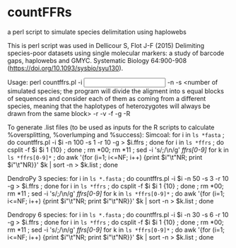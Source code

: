 # countFFRs
a perl script to simulate species delimitation using haplowebs

This is perl script was used in Dellicour S, Flot J-F (2015) Delimiting species-poor datasets using single molecular markers: a study of barcode gaps, haplowebs and GMYC. Systematic Biology 64:900-908 (https://doi.org/10.1093/sysbio/syu130).

Usage: perl countffrs.pl -i <input file in sequential FASTA format> -n <number of individuals to be sampled randomly from each simulated species> -s <number of simulated species; the program will divide the aligment into s equal blocks of sequences and consider each of them as coming from a different species, meaning that the haplotypes of heterozygotes will always be drawn from the same block> -r <number of replicate samplings> -v <verbiose> -f <save test dataset as FASTA> -g <save test dataset as gzipped FASTA> -R <generate Roehl output file for Network>

To generate .list files (to be used as inputs for the R scripts to calculate %oversplitting, %overlumping and %success):
Simcoal:
for i in `ls *fasta` ; do countffrs.pl -i $i -n 100 -s 1 -r 10 -g > $i.ffrs ; done
for i in `ls *ffrs` ; do csplit -f $i $i 1 {10} ; done ; rm *00; rm *11 ; sed -i 's/;/\n/g' *ffrs[0-9]*
for k in `ls *ffrs[0-9]*` ; do awk '{for (i=1; i<=NF; i++) {print $i"\t"NR; print $i"\t"NR}}' $k | sort -n > $k.list ; done

DendroPy 3 species:
for i in `ls *.fasta` ; do countffrs.pl -i $i -n 50 -s 3 -r 10 -g > $i.ffrs ; done
for i in `ls *ffrs` ; do csplit -f $i $i 1 {10} ; done ; rm *00; rm *11 ; sed -i 's/;/\n/g' *ffrs[0-9]*
for k in `ls *ffrs[0-9]*` ; do awk '{for (i=1; i<=NF; i++) {print $i"\t"NR; print $i"\t"NR}}' $k | sort -n > $k.list ; done

Dendropy 6 species:
for i in `ls *.fasta` ; do countffrs.pl -i $i -n 30 -s 6 -r 10 -g > $i.ffrs ; done
for i in `ls *ffrs` ; do csplit -f $i $i 1 {10} ; done ; rm *00; rm *11 ; sed -i 's/;/\n/g' *ffrs[0-9]*
for k in `ls *ffrs[0-9]*` ; do awk '{for (i=1; i<=NF; i++) {print $i"\t"NR; print $i"\t"NR}}' $k | sort -n > $k.list ; done

